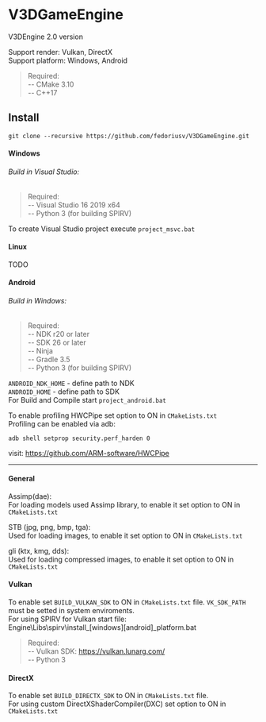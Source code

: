 # V3DGameEngine
V3DEngine 2.0 version<br/>

Support render: Vulkan, DirectX<br/>
Support platform: Windows, Android<br/>

>Required:<br/>
>-- CMake 3.10<br/>
>-- C++17<br/>

## Install
```
git clone --recursive https://github.com/fedoriusv/V3DGameEngine.git
```

#### Windows
###### Build in Visual Studio:
>Required:<br/>
>-- Visual Studio 16 2019 x64<br/>
>-- Python 3 (for building SPIRV)<br/>

To create Visual Studio project execute `project_msvc.bat`<br/>

#### Linux
TODO<br/>

#### Android
###### Build in Windows:
>Required:<br/>
>-- NDK r20 or later<br/>
>-- SDK 26 or later<br/>
>-- Ninja<br/>
>-- Gradle 3.5<br/>
>-- Python 3 (for building SPIRV)<br/>

`ANDROID_NDK_HOME` - define path to NDK<br/>
`ANDROID_HOME` - define path to SDK<br/>
For Build and Compile start `project_android.bat`<br/>

To enable profiling HWCPipe set option to ON in `CMakeLists.txt`<br/>
Profiling can be enabled via adb:
```
adb shell setprop security.perf_harden 0
```
visit: https://github.com/ARM-software/HWCPipe

-------------------------------------------------  

#### General
Assimp(dae):<br/>
For loading models used Assimp library, to enable it set option to ON in `CMakeLists.txt`<br/>

STB (jpg, png, bmp, tga):<br/>
Used for loading images, to enable it set option to ON in `CMakeLists.txt`<br/>

gli (ktx, kmg, dds):<br/>
Used for loading compressed images, to enable it set option to ON in `CMakeLists.txt`<br/>


#### Vulkan
To enable set `BUILD_VULKAN_SDK` to ON in `CMakeLists.txt` file.
`VK_SDK_PATH` must be setted in system enviroments.<br/>
For using SPIRV for Vulkan start file:<br/>
Engine\Libs\spirv\install_[windows][android]_platform.bat<br/>
>Required:<br/>
>-- Vulkan SDK: https://vulkan.lunarg.com/<br/>
>-- Python 3<br/>


#### DirectX
To enable set `BUILD_DIRECTX_SDK` to ON in `CMakeLists.txt` file.<br/>
For using custom DirectXShaderCompiler(DXC) set option to ON in `CMakeLists.txt`
